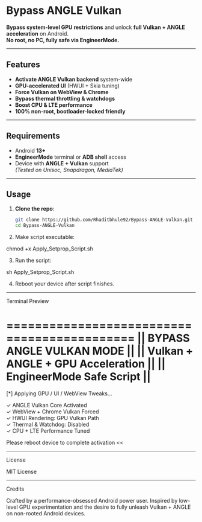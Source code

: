 # Bypass ANGLE Vulkan

**Bypass system-level GPU restrictions** and unlock **full Vulkan + ANGLE acceleration** on Android.  
**No root, no PC, fully safe via EngineerMode.**

---

## Features

- **Activate ANGLE Vulkan backend** system-wide  
- **GPU-accelerated UI** (HWUI + Skia tuning)  
- **Force Vulkan on WebView & Chrome**  
- **Bypass thermal throttling & watchdogs**  
- **Boost CPU & LTE performance**  
- **100% non-root, bootloader-locked friendly**

---

## Requirements

- Android **13+**
- **EngineerMode** terminal or **ADB shell** access
- Device with **ANGLE + Vulkan** support  
  *(Tested on Unisoc, Snapdragon, MediaTek)*

---

## Usage

1. **Clone the repo**:
   ```bash
   git clone https://github.com/Rhaditbhule92/Bypass-ANGLE-Vulkan.git
   cd Bypass-ANGLE-Vulkan

2. Make script executable:

chmod +x Apply_Setprop_Script.sh


3. Run the script:

sh Apply_Setprop_Script.sh


4. Reboot your device after script finishes.




---

Terminal Preview

============================================
||     BYPASS ANGLE VULKAN MODE          ||
||  Vulkan + ANGLE + GPU Acceleration    ||
||        EngineerMode Safe Script       ||
============================================

[*] Applying GPU / UI / WebView Tweaks...

✓ ANGLE Vulkan Core Activated  
✓ WebView + Chrome Vulkan Forced  
✓ HWUI Rendering: GPU Vulkan Path  
✓ Thermal & Watchdog: Disabled  
✓ CPU + LTE Performance Tuned

Please reboot device to complete activation <<


---

License

MIT License


---

Credits

Crafted by a performance-obsessed Android power user.
Inspired by low-level GPU experimentation and the desire to fully unleash Vulkan + ANGLE on non-rooted Android devices.
